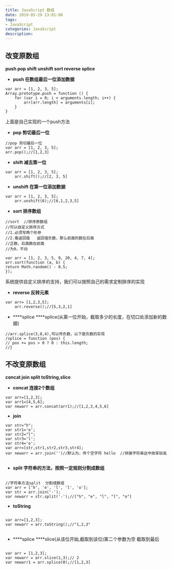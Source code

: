 ```yaml
---
title: JavaScript 数组
date: 2019-05-29 13:01:08
tags: 
- JavaScript 
categories: JavaScript 
description: 
---
```


## 改变原数组

**push pop shift unshift sort reverse splice**

  * **push 在数组最后一位添加数据**

    
        
```
var arr = [1, 2, 3, 5];
Array.prototype.push = function () {
    for (var i = 0; i < arguments.length; i++) {
        arr[arr.length] = arguments[i];
    }
}
```
上面是自己实现的一个push方法

  * **pop 剪切最后一位**

    
        
```
//pop 剪切最后一位
var arr = [1, 2, 3, 5];
arr.pop();//[1,2,3]

```
  * **shift 减去第一位**

    

```
var arr = [1, 2, 3, 5];
    arr.shift();//[2, 3, 5]

```
  * **unshift 在第一位添加数据**

    
        
```
var arr = [1, 2, 3, 5];
    arr.unshift(6);//[6,1,2,3,5]

```
  * **sort 排序数组**

    
        
```
//sort  //排序原数组
//可以自定义排序方式
//1.必须写两个形参
//2.看返回值   返回值负数，那么前面的数在后面
//正数，后面数在前面
//为0，不动

var arr = [1, 2, 3, 5, 9, 20, 4, 7, 4];
arr.sort(function (a, b) {
return Math.random() - 0.5;
});

```
系统提供自定义排序的支持，我们可以按照自己的需求定制排序的实现

  * **reverse 反转元素**

    
        
```
var arr= [1,2,3,5];
    arr.reverse();//[5,3,2,1]

```
  * ****splice    ****splice(从第一位开始，截取多少的长度，在切口处添加新的数据)

    

```
//arr.splice(3,0,4),可以传负数，以下是负数的实现
/splice = function (pos) {  
// pos += pos > 0 ? 0 : this.length;
//}

```
## 不改变原数组

**concat join split toString,slice**

  * **concat 连接2个数组**

    
        
```
var arr=[1,2,3];
var arr1=[4,5,6];
var newarr = arr.concat(arr1);//[1,2,3,4,5,6]

```
  * **join**

    
        
```
var str="h";
var str1='e';
var str2="l";
var str3='l';
var str4='o';
var arr=[str,str1,str2,str3,str4];
var newarr = arr.join('')//默认为，传个空字符 hello  //拼接字符串这中效率较高


```

  * **split 字符串的方法，按照一定规则分割成数组**

        
```

//字符串方法split  分割成数组
var arr = ['h', 'e', 'l', 'l', 'o'];
var str = arr.join('-');
var newarr = str.split('-');//["h", "e", "l", "l", "o"]

```
  * **toString**


```

var arr=[1,2,3];
var newarr = arr.toString();//"1,2,3"


```

  * ****splice   ****slice(从该位开始,截取到该位)第二个参数为空 截取到最后

        
```

var arr = [1,2,3];
var newarr = arr.slice(1,3);// 2
var newarr1 = arr.splice(0);//[1,2,3]

```



